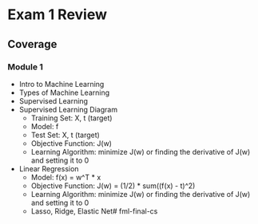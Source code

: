 # Exam 1 Review

## Coverage

### Module 1
- Intro to Machine Learning
- Types of Machine Learning
- Supervised Learning
- Supervised Learning Diagram
  - Training Set: X, t (target)
  - Model: f
  - Test Set: X, t (target)
  - Objective Function: J(w)
  - Learning Algorithm: minimize J(w) or finding the derivative of J(w) and setting it to 0
- Linear Regression
  - Model: f(x) = w^T * x
  - Objective Function: J(w) = (1/2) * sum((f(x) - t)^2)
  - Learning Algorithm: minimize J(w) or finding the derivative of J(w) and setting it to 0
  - Lasso, Ridge, Elastic Net# fml-final-cs

